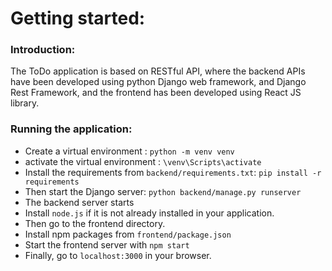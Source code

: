 # Getting started:

### Introduction:
The ToDo application is based on RESTful API, where the backend APIs have been developed 
using python Django web framework, and Django Rest Framework, and the frontend has been 
developed using React JS library.

### Running the application:
- Create a virtual environment : `python -m venv venv`
- activate the virtual environment : `\venv\Scripts\activate`
- Install the requirements from `backend/requirements.txt`: `pip install -r requirements`
- Then start the Django server: `python backend/manage.py runserver`
- The backend server starts
- Install `node.js` if it is not already installed in your application.
- Then go to the frontend directory.
- Install npm packages from `frontend/package.json`
- Start the frontend server with `npm start`
- Finally, go to `localhost:3000` in your browser.
